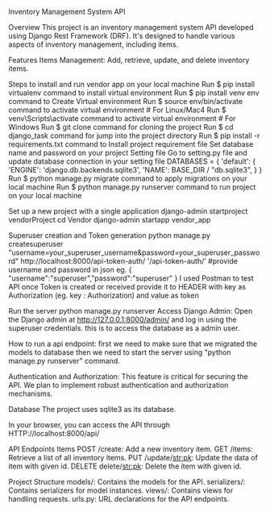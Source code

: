 Inventory Management System API

Overview
This project is an inventory management system API developed using Django Rest Framework (DRF). It's designed to handle various aspects of inventory management, including items.

Features
Items Management: Add, retrieve, update, and delete inventory items.

Steps to install and run vendor app on your local machine
Run $ pip install virtualenv command to install virtual environment
Run $ pip install venv env command to Create Virtual environment
Run $ source env/bin/activate command to activate virtual environment # For Linux/Mac4
Run $ venv\Scripts\activate command to activate virtual environment # For Windows
Run $ git clone  command for cloning the project
Run $ cd django_task command for jump into the project directory
Run $ pip install -r requirements.txt command to Install project requirement file
Set database name and password on your project Setting file
Go to setting.py file and update database connection in your setting file DATABASES = { 'default': {  'ENGINE': 'django.db.backends.sqlite3', 'NAME': BASE_DIR / "db.sqlite3", } }
Run $ python manage.py migrate command to apply migrations on your local machine
Run $ python manage.py runserver command to run project on your local machine

Set up a new project with a single application
django-admin startproject vendorProject
cd Vendor
django-admin startapp vendor_app

Superuser creation and Token generation
python manage.py createsuperuser
"username=your_superuser_username&password=your_superuser_password" http://localhost:8000/api-token-auth/
'/api-token-auth/' #provide username and password in json eg. { "username":"superuser","password":"superuser" } I used Postman to test API once Token is created or received provide it to HEADER with key as Authorization (eg. key : Authorization) and value as token

Run the server
python manage.py runserver
Access Django Admin:
Open the Django admin at http://127.0.0.1:8000/admin/ and log in using the superuser credentials. this is to access the database as a admin user.

How to run a api endpoint:
first we need to make sure that we migrated the models to database then we need to start the server using "python manage.py runserver" command.

Authentication and Authorization: This feature is critical for securing the API. We plan to implement robust authentication and authorization mechanisms.

Database
The project uses sqlite3 as its database.

In your browser, you can access the API through HTTP://localhost:8000/api/

API Endpoints
Items
POST /create: Add a new inventory item.
GET /items: Retrieve a list of all inventory items.
PUT /update/<str:pk>: Update the data of item with given id.
DELETE delete/<str:pk>: Delete the item with given id.

Project Structure
models/: Contains the models for the API.
serializers/: Contains serializers for model instances.
views/: Contains views for handling requests.
urls.py: URL declarations for the API endpoints.